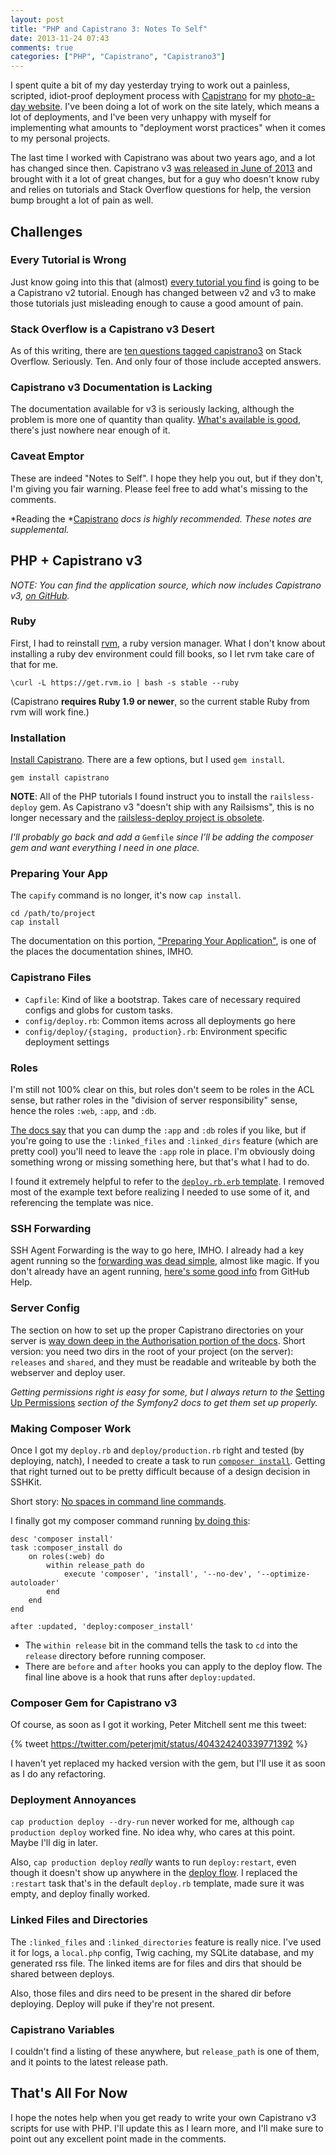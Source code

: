 ```yaml
---
layout: post
title: "PHP and Capistrano 3: Notes To Self"
date: 2013-11-24 07:43
comments: true
categories: ["PHP", "Capistrano", "Capistrano3"]
---
```


I spent quite a bit of my day yesterday trying to work out a painless,
scripted, idiot-proof deployment process with [Capistrano](http://www.capistranorb.com/) for my 
[photo-a-day website](http://365.jeremykendall.net/).  I've been doing a lot of work on the
site lately, which means a lot of deployments, and I've been very unhappy with
myself for implementing what amounts to "deployment worst practices" when it
comes to my personal projects.

The last time I worked with Capistrano was about two years ago, and a lot has changed
since then.  Capistrano v3 [was released in June of 2013](http://www.capistranorb.com/2013/06/01/release-announcement.html)
and brought with it a lot of great changes, but for a guy who doesn't know ruby and 
relies on tutorials and Stack Overflow questions for help, the version bump brought
a lot of pain as well.

## Challenges

### Every Tutorial is Wrong

Just know going into this that (almost) [every tutorial you find](https://www.google.com/search?q=php+capistrano+v3&oq=php+capistrano+v3&aqs=chrome..69i57j69i64.3471j0j7&sourceid=chrome&espv=210&es_sm=91&ie=UTF-8) 
is going to be a Capistrano v2 tutorial.  Enough has changed between v2 and v3
to make those tutorials just misleading enough to cause a good amount of pain.  

### Stack Overflow is a Capistrano v3 Desert

As of this writing, there are [ten questions tagged capistrano3](http://stackoverflow.com/questions/tagged/capistrano3) 
on Stack Overflow. Seriously. Ten. And only four of those include accepted answers.  

### Capistrano v3 Documentation is Lacking

The documentation available for v3 is seriously lacking, although the problem
is more one of quantity than quality. [What's available is good](http://www.capistranorb.com/), 
there's just nowhere near enough of it.

### Caveat Emptor

These are indeed "Notes to Self".  I hope they help you out, but if they don't,
I'm giving you fair warning.  Please feel free to add what's missing to the
comments.

*Reading the *[Capistrano](http://www.capistranorb.com/) *docs is highly
recommended. These notes are supplemental.*

## PHP + Capistrano v3

*NOTE: You can find the application source, which now includes Capistrano v3,
[on GitHub](https://github.com/jeremykendall/flaming-archer).*

### Ruby

First, I had to reinstall [rvm](https://rvm.io/rvm/install), a ruby version manager.
What I don't know about installing a ruby dev environment could fill books, so I let
rvm take care of that for me.

```
\curl -L https://get.rvm.io | bash -s stable --ruby
```

(Capistrano **requires Ruby 1.9 or newer**, so the current stable Ruby from rvm
will work fine.)

### Installation

[Install Capistrano](http://www.capistranorb.com/documentation/getting-started/installation/).
There are a few options, but I used `gem install`.

```
gem install capistrano
```

**NOTE**: All of the PHP tutorials I found instruct you to install the
`railsless-deploy` gem. As Capistrano v3 "doesn't ship with any Railsisms", 
this is no longer necessary and the [railsless-deploy project is obsolete](https://github.com/leehambley/railsless-deploy).

*I'll probably go back and add a* `Gemfile` *since I'll be adding the composer gem and want everything I need in one place.*

### Preparing Your App

The `capify` command is no longer, it's now `cap install`.  

```
cd /path/to/project
cap install
```

The documentation on this portion, ["Preparing Your Application"](http://www.capistranorb.com/documentation/getting-started/preparing-your-application/),
is one of the places the documentation shines, IMHO.

### Capistrano Files

* `Capfile`: Kind of like a bootstrap. Takes care of necessary required
configs and globs for custom tasks.
* `config/deploy.rb`: Common items across all deployments go here
* `config/deploy/{staging, production}.rb`: Environment specific deployment settings

### Roles

I'm still not 100% clear on this, but roles don't seem to be roles in the ACL
sense, but rather roles in the "division of server responsibility" sense, hence the 
roles `:web`, `:app`, and `:db`.

[The docs say](http://www.capistranorb.com/documentation/getting-started/preparing-your-application/#toc_3) that you can dump the `:app` and `:db` roles if you like, but if
you're going to use the `:linked_files` and `:linked_dirs` feature (which are
pretty cool) you'll need to leave the `:app` role in place. I'm obviously doing
something wrong or missing something here, but that's what I had to do.

I found it extremely helpful to refer to the [`deploy.rb.erb` template](https://github.com/capistrano/capistrano/blob/master/lib/capistrano/templates/deploy.rb.erb).
I removed most of the example text before realizing I needed to use some of it,
and referencing the template was nice.

### SSH Forwarding

SSH Agent Forwarding is the way to go here, IMHO.  I already had a key agent running
so the [forwarding was dead simple](http://www.capistranorb.com/documentation/getting-started/authentication-and-authorisation/#toc_3),
almost like magic.  If you don't already have an agent running,
[here's some good info](https://help.github.com/articles/working-with-ssh-key-passphrases) 
from GitHub Help.

### Server Config

The section on how to set up the proper Capistrano directories on your server is
[way down deep in the Authorisation portion of the docs](http://www.capistranorb.com/documentation/getting-started/authentication-and-authorisation/#toc_8).
Short version: you need two dirs in the root of your project (on the server):
`releases` and `shared`, and they must be readable and writeable by both the
webserver and deploy user.

*Getting permissions right is easy for some, but I always return to the* 
[Setting Up Permissions](http://symfony.com/doc/current/book/installation.html#configuration-and-setup)
*section of the Symfony2 docs to get them set up properly.*

### Making Composer Work

Once I got my `deploy.rb` and `deploy/production.rb` right and tested (by deploying, natch),
I needed to create a task to run [`composer install`](http://getcomposer.org).
Getting that right turned out to be pretty difficult because of a design decision
in SSHKit.

Short story: [No spaces in command line commands](https://github.com/capistrano/capistrano/issues/719#issuecomment-26917090).

I finally got my composer command running [by doing this](https://github.com/jeremykendall/flaming-archer/blob/dc1900aab5386b164430b001032b310f78a3c0e5/config/deploy.rb#L18-L27):

```
desc 'composer install'
task :composer_install do
    on roles(:web) do
        within release_path do
            execute 'composer', 'install', '--no-dev', '--optimize-autoloader'
        end
    end
end

after :updated, 'deploy:composer_install'
```

* The `within release` bit in the command tells the task to `cd` into the 
`release` directory before running composer.
* There are `before` and `after` hooks you can apply to the deploy flow. The final line above is a hook that runs after `deploy:updated`.

### Composer Gem for Capistrano v3

Of course, as soon as I got it working, Peter Mitchell sent me this tweet:

{% tweet https://twitter.com/peterjmit/status/404324240339771392 %}

I haven't yet replaced my hacked version with the gem, but I'll use it
as soon as I do any refactoring.

### Deployment Annoyances

`cap production deploy --dry-run` never worked for me, although `cap production deploy`
worked fine.  No idea why, who cares at this point.  Maybe I'll dig in later.

Also, `cap production deploy` *really* wants to run `deploy:restart`, even
though it doesn't show up anywhere in the [deploy flow](http://www.capistranorb.com/documentation/getting-started/flow/). 
I replaced the `:restart` task that's in the default `deploy.rb` template, made
sure it was empty, and deploy finally worked.

### Linked Files and Directories

The `:linked_files` and `:linked_directories` feature is really nice. I've used
it for logs, a `local.php` config, Twig caching, my SQLite database, and my
generated rss file. The linked items are for files and dirs that should be
shared between deploys.

Also, those files and dirs need to be present in the shared dir before
deploying. Deploy will puke if they're not present.

### Capistrano Variables

I couldn't find a listing of these anywhere, but `release_path` is one of them,
and it points to the latest release path.

## That's All For Now

I hope the notes help when you get ready to write your own Capistrano v3 scripts
for use with PHP.  I'll update this as I learn more, and I'll make sure to point out
any excellent point made in the comments.
